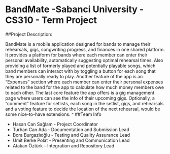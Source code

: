 # BandMate -Sabanci University - CS310 - Term Project

##Project Description:

BandMate is a mobile application designed for bands to manage their rehearsals, gigs, songwriting progress, and finances in one shared platform. It provides a platform for bands where each member can enter their personal availability, automatically suggesting optimal rehearsal times. Also providing a list of formerly played and potentially playable songs, which band members can interact with by toggling a button for each song that they are personally ready to play. Another feature of the app is an “Expenses” section where each member can enter their personal expenses related to the band for the app to calculate how much money members owe to each other. The last core feature the app offers is a gig management page where users can see the info of their upcoming gigs. Optionally, a “comment” feature for setlists, each song in the setlist, gigs, and rehearsals and a voting feature to decide the location of the next rehearsal, would be some nice-to-have extensions.
^
##Team Info

- Hasan Can Sağlam - Project Coordinator
- Turhan Can Ada - Documentation and Submission Lead 
- Bora Burgazlıoğlu - Testing and Quality Assurance Lead
- Ümit Berke Polat - Presenting and Communication Lead
- Atakan Öztürk - Integration and Repository Lead
